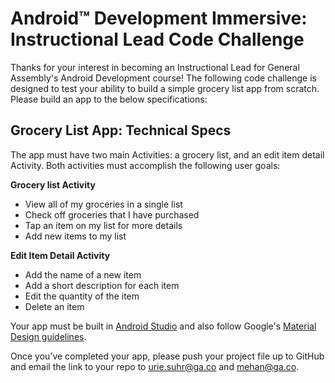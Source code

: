 # Android™ Development Immersive: Instructional Lead Code Challenge

Thanks for your interest in becoming an Instructional Lead for General Assembly's Android Development course! The following code challenge is designed to test your ability to build a simple grocery list app from scratch. Please build an app to the below specifications:

## Grocery List App: Technical Specs

The app must have two main Activities: a grocery list, and an edit item detail Activity. Both activities must accomplish the following user goals:

**Grocery list Activity**
* View all of my groceries in a single list
* Check off groceries that I have purchased
* Tap an item on my list for more details
* Add new items to my list

**Edit Item Detail Activity**
* Add the name of a new item
* Add a short description for each item
* Edit the quantity of the item
* Delete an item

Your app must be built in [Android Studio](http://developer.android.com/sdk/index.html) and also follow Google's [Material Design guidelines](https://www.google.com/design/spec/material-design/introduction.html).

Once you’ve completed your app, please push your project file up to GitHub and email the link to your repo to [urie.suhr@ga.co](urie.suhr@ga.co) and [mehan@ga.co](mehan@ga.co).

